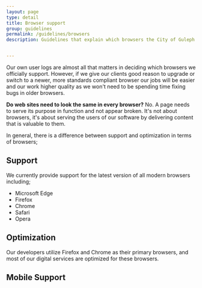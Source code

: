 ```yaml
---
layout: page
type: detail
title: Browser support
group: guidelines
permalink: /guidelines/browsers
description: Guidelines that explain which browsers the City of Guleph design system is supported and optimized for


---
```


Our own user logs are almost all that matters in deciding which browsers we officially support. However, if we give our clients good reason to upgrade or switch to a newer, more standards compliant browser our jobs will be easier and our work higher quality as we won't need to be spending time fixing bugs in older browsers.

**Do web sites need to look the same in every browser?**
No. A page needs to serve its purpose in function and not appear broken. It's not about browsers, it's about serving the users of our software by delivering content that is valuable to them.

In general, there is a difference between support and optimization in terms of browsers;

## Support
We currently provide support for the latest version of all modern browsers including;
- Microsoft Edge
- Firefox
- Chrome
- Safari
- Opera

## Optimization
Our developers utilize Firefox and Chrome as their primary browsers, and most of our digital services are optimized for these browsers.

## Mobile Support
